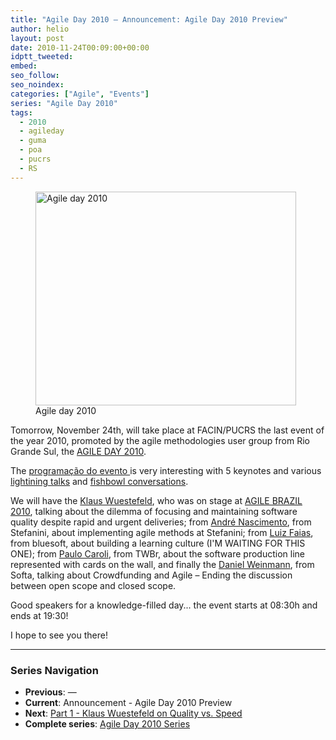 ```yaml
---
title: "Agile Day 2010 – Announcement: Agile Day 2010 Preview"
author: helio
layout: post
date: 2010-11-24T00:09:00+00:00
idptt_tweeted:
embed:
seo_follow:
seo_noindex:
categories: ["Agile", "Events"]
series: "Agile Day 2010"
tags:
  - 2010
  - agileday
  - guma
  - poa
  - pucrs
  - RS
---
```


<figure id="attachment_217" style="width: 417px" class="wp-caption aligncenter">
<img class="size-full wp-image-217" src="/uploads/2010/11/agileday2010.jpg" alt="Agile day 2010" width="417" height="342" srcset="/uploads/2010/11/agileday2010.jpg 417w, /uploads/2010/11/agileday2010-300x246.jpg 300w" sizes="(max-width: 417px) 100vw, 417px" />
<figcaption class="wp-caption-text">Agile day 2010</figcaption>
</figure>
Tomorrow, November 24th, will take place at FACIN/PUCRS the last event of the year 2010, promoted by the agile methodologies user group from Rio Grande Sul, the <a title="AGILEDAY 2010" href="http://sites.google.com/site/agileday2010/" target="_blank">AGILE DAY 2010</a>.

The <a title="Programação" href="http://sites.google.com/site/agileday2010/Home/programacao" target="_self">programação do evento </a> is very interesting with 5 keynotes and various <a title="Lightining talk" href="http://en.wikipedia.org/wiki/Lightning_Talk" target="_blank">lightining talks</a> and <a title="Fishbowl conversation" href="http://en.wikipedia.org/wiki/Fishbowl_(conversation)" target="_self">fishbowl conversations</a>.

We will have the <a title="Klaus" href="http://twitter.com/klauswuestefeld" target="_blank">Klaus Wuestefeld</a>, who was on stage at <a title="AGILE BRAZIL2010" href="http://www.agilebrazil.com/2010/pt/index.html" target="_blank">AGILE BRAZIL 2010</a>, talking about the dilemma of focusing and maintaining software quality despite rapid and urgent deliveries; from <a title="André Nascimento" href="http://twitter.com/alnascimento" target="_blank">André Nascimento</a>, from Stefanini, about implementing agile methods at Stefanini; from <a title="Luiz Faias" href="http://twitter.com/luizfaias" target="_blank">Luiz Faias</a>, from bluesoft, about building a learning culture (I'M WAITING FOR THIS ONE); from <a title="Paulo Caroli" href="http://twitter.com/paulocaroli" target="_blank">Paulo Caroli</a>, from TWBr, about the software production line represented with cards on the wall, and finally the <a title="DAniel Weinmann" href="http://twitter.com/danielweinmann" target="_blank">Daniel Weinmann</a>, from Softa, talking about Crowdfunding and Agile – Ending the discussion between open scope and closed scope.

Good speakers for a knowledge-filled day... the event starts at 08:30h and ends at 19:30!

I hope to see you there!

---

### **Series Navigation**

- **Previous**: —
- **Current**: Announcement - Agile Day 2010 Preview
- **Next**: [Part 1 - Klaus Wuestefeld on Quality vs. Speed](../2010-11-24-agile-day-2010-klaus-wuestefeld/)
- **Complete series**: [Agile Day 2010 Series](/series/agile-day-2010/)
